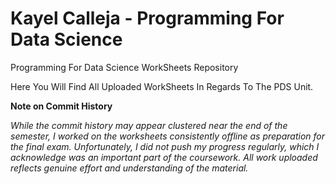 # Kayel Calleja - Programming For Data Science
Programming For Data Science WorkSheets Repository

Here You Will Find All Uploaded WorkSheets In Regards To The PDS Unit.

**Note on Commit History**

*While the commit history may appear clustered near the end of the semester,
I worked on the worksheets consistently offline as preparation for the final exam.
Unfortunately, I did not push my progress regularly,
which I acknowledge was an important part of the coursework.
All work uploaded reflects genuine effort and understanding of the material.*

